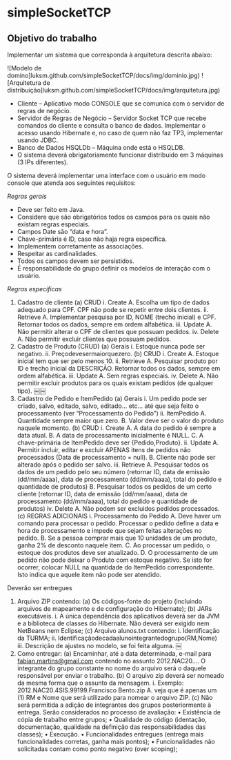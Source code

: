 simpleSocketTCP
===============

Objetivo do trabalho
--------------------

Implementar um sistema que corresponda à arquitetura descrita abaixo:

![Modelo de domíno]luksm.github.com/simpleSocketTCP/docs/img/dominio.jpg)
![Arquitetura de distribuição]luksm.github.com/simpleSocketTCP/docs/img/arquitetura.jpg)

* Cliente – Aplicativo modo CONSOLE que se comunica com o servidor de regras de negócio.
* Servidor de Regras de Negócio – Servidor Socket TCP que recebe comandos do cliente e consulta o banco de dados. Implementar o acesso usando Hibernate e, no caso de quem não faz TP3, implementar usando JDBC.
* Banco de Dados HSQLDb – Máquina onde está o HSQLDB.
* O sistema deverá obrigatoriamente funcionar distribuido em 3 máquinas (3 IPs diferentes).

O sistema deverá implementar uma interface com o usuário em modo console que atenda aos seguintes requisitos:

*Regras gerais*
* Deve ser feito em Java.
* Considere que são obrigatórios todos os campos para os quais não existam regras especiais.
* Campos Date são “data e hora”.
* Chave-primária é ID, caso não haja regra específica.
* Implementem corretamente as associações.
* Respeitar as cardinalidades.
* Todos os campos devem ser persistidos.
* É responsabilidade do grupo definir os modelos de interação com o usuário.

*Regras específicas*
1. Cadastro de cliente
	(a) CRUD
		i. Create
			A. Escolha um tipo de dados adequado para CPF. CPF não pode se repetir entre dois clientes.
		ii. Retrieve
			A. Implementar pesquisa por ID, NOME (trecho inicial) e CPF. Retornar todos os dados, sempre em ordem alfabética.
		iii. Update
			A. Não permitir alterar o CPF de clientes que possuam pedidos.
		iv. Delete
			A. Não permitir excluir clientes que possuam pedidos.
2. Cadastro de Produto (CRUD)
	(a) Gerais
		i. Estoque nunca pode ser negativo. ii. Preçodevesermaiorquezero.
	(b) CRUD
		i. Create
			A. Estoque inicial tem que ser pelo menos 10.
		ii. Retrieve
			A. Pesquisar produto por ID e trecho inicial da DESCRIÇÃO. Retornar todos os dados, sempre em ordem alfabética.
		iii. Update
			A. Sem regras especiais.
		iv. Delete
			A. Não permitir excluir produtos para os quais existam pedidos (de qualquer tipo).
￼￼
3. Cadastro de Pedido e ItemPedido
	(a) Gerais
		i. Um pedido pode ser criado, salvo, editado, salvo, editado... etc... até que seja feito o processamento (ver “Processamento do Pedido”) 
		ii. ItemPedido
			A. Quantidade sempre maior que zero.
			B. Valor deve ser o valor do produto naquele momento.
	(b) CRUD
		i. Create
			A. A data do pedido é sempre a data atual.
			B. A data de processamento inicialmente é NULL.
			C. A chave-primária de ItemPedido deve ser {Pedido,Produto}.
		ii. Update
			A. Permitir incluir, editar e excluir APENAS itens de pedidos não processados (Data de processamento = null).
			B. Cliente não pode ser alterado após o pedido ser salvo.
		iii. Retrieve
			A. Pesquisar todos os dados de um pedido pelo seu número (retornar ID, data de emissão (dd/mm/aaaa), data de processamento (dd/mm/aaaa), total do pedido e quantidade de produtos)
			B. Pesquisar todos os pedidos de um certo cliente (retornar ID, data de emissão (dd/mm/aaaa), data de processamento (dd/mm/aaaa), total do pedido e quantidade de produtos)
		iv. Delete
			A. Não podem ser excluidos pedidos processados.
	(c) REGRAS ADICIONAIS
		i. Processamento do Pedido
			A. Deve haver um comando para processar o pedido. Processar o pedido define a data e hora de processamento e impede que sejam feitas alterações no pedido.
			B. Se a pessoa comprar mais que 10 unidades de um produto, ganha 2% de desconto naquele item.
			C. Ao processar um pedido, o estoque dos produtos deve ser atualizado.
			D. O processamento de um pedido não pode deixar o Produto com estoque negativo. Se isto for ocorrer, colocar NULL na quantidade do ItemPedido correspondente. Isto indica que aquele item não pode ser atendido.
			
Deverão ser entregues

1. Arquivo ZIP contendo:
	(a) Os códigos-fonte do projeto (incluindo arquivos de mapeamento e de configuração do Hibernate);
	(b) JARs executáveis.
		i. A única dependência dos aplicativos deverá ser da JVM e a biblioteca de classes do Hibernate. Não deverá ser exigido nem NetBeans nem Eclipse;
	(c) Arquivo alunos.txt contendo:
		i. Identificação da TURMA;
		ii. Identificaçãodecadaalunointegrantedogrupo(RM,Nome) iii. Descrição de ajustes no modelo, se foi feita alguma.
￼
2. Como entregar:
	(a) Encaminhar, até a data determinada, e-mail para fabian.martins@gmail.com contendo no assunto 2012.NAC20.<turma>.<RM do integrante do grupo>.<nome do integrante do grupo>. O integrante do grupo constante no nome do arquivo será o daquele responsável por enviar o trabalho.
	(b) O arquivo zip deverá ser nomeado da mesma forma que o assunto da mensagem.
		i. Exemplo: 2012.NAC20.4SIS.99199.Francisco Bento.zip
			A. veja que é apenas um (1) RM e Nome que será utilizado para nomear o arquivo ZIP.
	(c) Não será permitida a adição de integrantes dos grupos posteriormente à entrega. Serão considerados no processo de avaliação:
		• Existência de cópia de trabalho entre grupos;
		• Qualidade do código (identação, documentação, qualidade na definição das responsabilidades das classes);
		• Execução.
		• Funcionalidades entregues (entrega mais funcionalidades corretas, ganha mais pontos);
		• Funcionalidades não solicitadas contam como ponto negativo (over scoping);